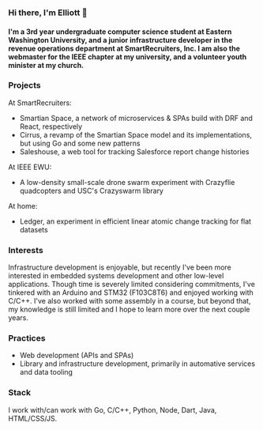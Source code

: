 ### Hi there, I'm Elliott 👋

#### I'm a 3rd year undergraduate computer science student at Eastern Washington University, and a junior infrastructure developer in the revenue operations department at SmartRecruiters, Inc. I am also the webmaster for the IEEE chapter at my university, and a volunteer youth minister at my church.

### Projects

At SmartRecruiters:
- Smartian Space, a network of microservices & SPAs build with DRF and React, respectively
- Cirrus, a revamp of the Smartian Space model and its implementations, but using Go and some new patterns
- Saleshouse, a web tool for tracking Salesforce report change histories

At IEEE EWU:
- A low-density small-scale drone swarm experiment with Crazyflie quadcopters and USC's Crazyswarm library

At home:
- Ledger, an experiment in efficient linear atomic change tracking for flat datasets

### Interests

Infrastructure development is enjoyable, but recently I've been more interested in embedded systems development and other low-level applications. Though time is severely limited considering commitments, I've tinkered with an Arduino and STM32 (F103C8T6) and enjoyed working with C/C++. I've also worked with some assembly in a course, but beyond that, my knowledge is still limited and I hope to learn more over the next couple years.

### Practices

- Web development (APIs and SPAs)
- Library and infrastructure development, primarily in automative services and data tooling

### Stack

I work with/can work with Go, C/C++, Python, Node, Dart, Java, HTML/CSS/JS.
